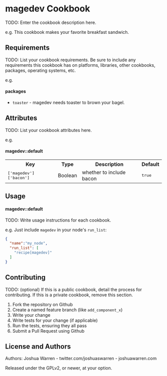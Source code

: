 magedev Cookbook
================
TODO: Enter the cookbook description here.

e.g.
This cookbook makes your favorite breakfast sandwich.

Requirements
------------
TODO: List your cookbook requirements. Be sure to include any requirements this cookbook has on platforms, libraries, other cookbooks, packages, operating systems, etc.

e.g.
#### packages
- `toaster` - magedev needs toaster to brown your bagel.

Attributes
----------
TODO: List your cookbook attributes here.

e.g.
#### magedev::default
<table>
  <tr>
    <th>Key</th>
    <th>Type</th>
    <th>Description</th>
    <th>Default</th>
  </tr>
  <tr>
    <td><tt>['magedev']['bacon']</tt></td>
    <td>Boolean</td>
    <td>whether to include bacon</td>
    <td><tt>true</tt></td>
  </tr>
</table>

Usage
-----
#### magedev::default
TODO: Write usage instructions for each cookbook.

e.g.
Just include `magedev` in your node's `run_list`:

```json
{
  "name":"my_node",
  "run_list": [
    "recipe[magedev]"
  ]
}
```

Contributing
------------
TODO: (optional) If this is a public cookbook, detail the process for contributing. If this is a private cookbook, remove this section.

1. Fork the repository on Github
2. Create a named feature branch (like `add_component_x`)
3. Write your change
4. Write tests for your change (if applicable)
5. Run the tests, ensuring they all pass
6. Submit a Pull Request using Github

License and Authors
-------------------
Authors: Joshua Warren - twitter.com/joshuaswarren - joshuawarren.com

Released under the GPLv2, or newer, at your option.